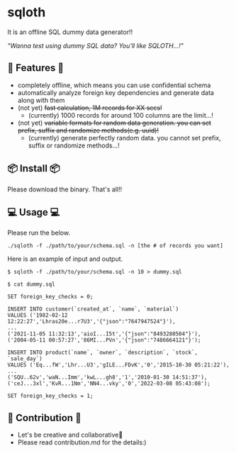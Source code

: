 
# sqloth
It is an offline SQL dummy data generator!!

*"Wanna test using dummy SQL data? You'll like SQLOTH...!"*
## 🎉 Features 🎉
- completely offline, which means you can use confidential schema
- automatically analyze foreign key dependencies and generate data along with them
- (not yet) ~~fast calculation, 1M records for XX secs!~~
  - (currently) 1000 records for around 100 columns are the limit...!
- (not yet) ~~variable formats for random data generation. you can set prefix, suffix and randomize methods(e.g. uuid)!~~
  - (currently) generate perfectly random data. you cannot set prefix, suffix or randomize methods...!
## 📦 Install 📦
Please download the binary. That's all!!
## 💻 Usage 💻
Please run the below.

```./sqloth -f ./path/to/your/schema.sql -n [the # of records you want]```

Here is an example of input and output.

```
$ sqloth -f ./path/to/your/schema.sql -n 10 > dummy.sql

$ cat dummy.sql

SET foreign_key_checks = 0;

INSERT INTO customer(`created_at`, `name`, `material`)
VALUES ('1982-02-12 12:22:27','Lhras20e...r7U3','{"json":"7647947524"}'),
...
('2021-11-05 11:32:13','aioI...I5t','{"json":"8493280504"}'),
('2004-05-11 00:57:27','86MI...PVn','{"json":"7486664121"}');

INSERT INTO product(`name`, `owner`, `description`, `stock`, `sale_day`)
VALUES ('Eq...fW','Lhr...U3','gILE...FDvK','0','2015-10-30 05:21:22'),
...
('SQU..62v','waN...Imm','kwL...gh8','1','2010-01-30 14:51:37'),
('ceJ...3xl','KvR...1Nm','NN4...vky','0','2022-03-08 05:43:08');

SET foreign_key_checks = 1;
```
## 🌟 Contribution 🌟
- Let's be creative and collaborative👶
- Please read contribution.md for the details:)
